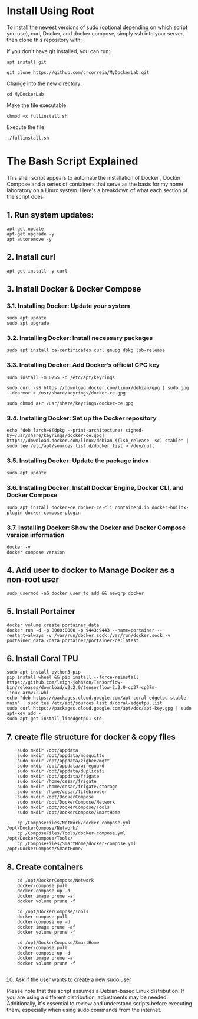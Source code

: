 # Install Using Root

To install the newest versions of sudo (optional depending on which script you use), curl, Docker, and docker compose, simply ssh into your server, then clone this repository with: 

If you don't have git installed, you can run:
```
apt install git
```

```
git clone https://github.com/crcorreia/MyDockerLab.git
```

Change into the new directory:
```
cd MyDockerLab

```

Make the file executable:
```
chmod +x fullinstall.sh
```

Execute the file:
```
./fullinstall.sh
```


The Bash Script Explained
===

This shell script appears to automate the installation of Docker , Docker Compose and a series of containers that serve as the basis for my home laboratory  on a Linux system. 
Here's a breakdown of what each section of the script does:
## 1. Run system updates:

```
apt-get update
apt-get upgrade -y
apt autoremove -y

```
## 2. Install curl
```
apt-get install -y curl
```


## 3. Install Docker & Docker Compose
### 3.1. Installing Docker: Update your system
```
sudo apt update 
sudo apt upgrade
```
### 3.2.  Installing Docker: Install necessary packages
```
sudo apt install ca-certificates curl gnupg dpkg lsb-release
```
### 3.3.  Installing Docker: Add Docker’s official GPG key
```
sudo install -m 0755 -d /etc/apt/keyrings 

sudo curl -sS https://download.docker.com/linux/debian/gpg | sudo gpg --dearmor > /usr/share/keyrings/docker-ce.gpg

sudo chmod a+r /usr/share/keyrings/docker-ce.gpg
```
### 3.4.  Installing Docker: Set up the Docker repository
```
echo "deb [arch=$(dpkg --print-architecture) signed-by=/usr/share/keyrings/docker-ce.gpg] https://download.docker.com/linux/debian $(lsb_release -sc) stable" | sudo tee /etc/apt/sources.list.d/docker.list > /dev/null
```
### 3.5.  Installing Docker: Update the package index
```
sudo apt update
```
### 3.6.  Installing Docker: Install Docker Engine, Docker CLI, and Docker Compose
```
sudo apt install docker-ce docker-ce-cli containerd.io docker-buildx-plugin docker-compose-plugin
```
### 3.7.  Installing Docker: Show the Docker and Docker Compose version information
```
docker -v
docker compose version
```


## 4. Add user to docker to Manage Docker as a non-root user
```
sudo usermod -aG docker user_to_add && newgrp docker
```

## 5. Install Portainer
```
docker volume create portainer_data
docker run -d -p 8000:8000 -p 9443:9443 --name=portainer --restart=always -v /var/run/docker.sock:/var/run/docker.sock -v portainer_data:/data portainer/portainer-ce:latest
```
## 6. Install Coral TPU
```
sudo apt install python3-pip
pip install wheel && pip install --force-reinstall https://github.com/leigh-johnson/Tensorflow-bin/releases/download/v2.2.0/tensorflow-2.2.0-cp37-cp37m-linux_armv7l.whl
echo "deb https://packages.cloud.google.com/apt coral-edgetpu-stable main" | sudo tee /etc/apt/sources.list.d/coral-edgetpu.list
sudo curl https://packages.cloud.google.com/apt/doc/apt-key.gpg | sudo apt-key add -
sudo apt-get install libedgetpu1-std
```
## 7. create file structure for docker & copy files
```
    sudo mkdir /opt/appdata
    sudo mkdir /opt/appdata/mosquitto
    sudo mkdir /opt/appdata/zigbee2mqtt
    sudo mkdir /opt/appdata/wireguard
    sudo mkdir /opt/appdata/duplicati
    sudo mkdir /opt/appdata/frigate
    sudo mkdir /home/cesar/frigate
    sudo mkdir /home/cesar/frigate/storage
    sudo mkdir /home/cesar/filebrowser
    sudo mkdir /opt/DockerCompose
    sudo mkdir /opt/DockerCompose/Network
    sudo mkdir /opt/DockerCompose/Tools
    sudo mkdir /opt/DockerCompose/SmartHome

    cp /ComposeFiles/NetWork/docker-compose.yml /opt/DockerCompose/Network/
    cp /ComposeFiles/Tools/docker-compose.yml /opt/DockerCompose/Tools/
    cp /ComposeFiles/SmartHome/docker-compose.yml /opt/DockerCompose/SmartHome/
```
## 8. Create containers
```
    cd /opt/DockerCompose/Network
    docker-compose pull
    docker-compose up -d
    docker image prune -af
    docker volume prune -f
 
    cd /opt/DockerCompose/Tools
    docker-compose pull
    docker-compose up -d
    docker image prune -af
    docker volume prune -f

    cd /opt/DockerCompose/SmartHome
    docker-compose pull
    docker-compose up -d
    docker image prune -af
    docker volume prune -f
 
```
10. Ask if the user wants to create a new sudo user
    
Please note that this script assumes a Debian-based Linux distribution. If you are using a different distribution, adjustments may be needed. Additionally, it's essential to review and understand scripts before executing them, especially when using sudo commands from the internet.
